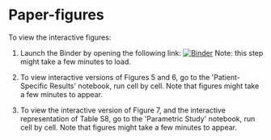 # Paper-figures

To view the interactive figures:

1. Launch the Binder by opening the following link:
[![Binder](https://mybinder.org/badge_logo.svg)](https://mybinder.org/v2/gh/malaksabry/Paper-figures/HEAD)
Note: this step might take a few minutes to load.

2. To view interactive versions of Figures 5 and 6, go to the 'Patient-Specific Results' notebook, run cell by cell. Note that figures might take a few minutes to appear.

3. To view the interactive version of Figure 7, and the interactive representation of Table S8, go to the 'Parametric Study' notebook, run cell by cell. Note that figures might take a few minutes to appear.
